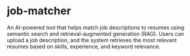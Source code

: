# job-matcher
An AI-powered tool that helps match job descriptions to resumes using semantic search and retrieval-augmented generation (RAG). Users can upload a job description, and the system retrieves the most relevant resumes based on skills, experience, and keyword relevance.
